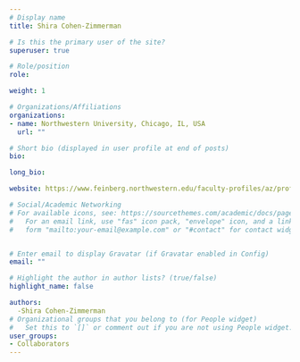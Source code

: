 ```yaml
---
# Display name
title: Shira Cohen-Zimmerman

# Is this the primary user of the site?
superuser: true

# Role/position
role: 

weight: 1

# Organizations/Affiliations
organizations:
- name: Northwestern University, Chicago, IL, USA 
  url: ""

# Short bio (displayed in user profile at end of posts)
bio:

long_bio:

website: https://www.feinberg.northwestern.edu/faculty-profiles/az/profile.html?xid=48370

# Social/Academic Networking
# For available icons, see: https://sourcethemes.com/academic/docs/page-builder/#icons
#   For an email link, use "fas" icon pack, "envelope" icon, and a link in the
#   form "mailto:your-email@example.com" or "#contact" for contact widget.


# Enter email to display Gravatar (if Gravatar enabled in Config)
email: ""

# Highlight the author in author lists? (true/false)
highlight_name: false

authors:
  -Shira Cohen-Zimmerman
# Organizational groups that you belong to (for People widget)
#   Set this to `[]` or comment out if you are not using People widget.
user_groups:
- Collaborators
---
```


